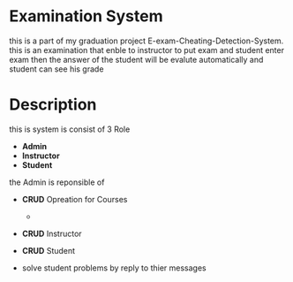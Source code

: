 # Examination System 
this is a part of my graduation project E-exam-Cheating-Detection-System.
this is an examination that enble to instructor to put exam and student enter exam then the answer of the student will be evalute automatically and student can see his grade 

# Description
this is system is consist of 3 Role
* **Admin**
* **Instructor**
* **Student**

the Admin is reponsible of 
* **CRUD** Opreation for Courses
  * <img align="left" width="600" height="00" src="https://github.com/MostafaMagdy55/Examination-System/blob/main/images/Cousres.PNG"> 
  

* **CRUD**  Instructor
* **CRUD**  Student
* solve student problems by reply to thier messages

